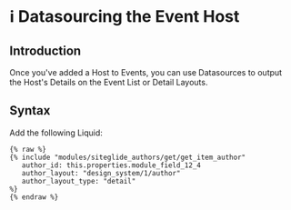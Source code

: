 # ℹ️ Datasourcing the Event Host

## Introduction

Once you've added a Host to Events, you can use Datasources to output the Host's Details on the Event List or Detail Layouts.

## Syntax

Add the following Liquid:

```liquid
{% raw %}
{% include "modules/siteglide_authors/get/get_item_author"
   author_id: this.properties.module_field_12_4
   author_layout: "design_system/1/author"
   author_layout_type: "detail"
%}
{% endraw %}
```
